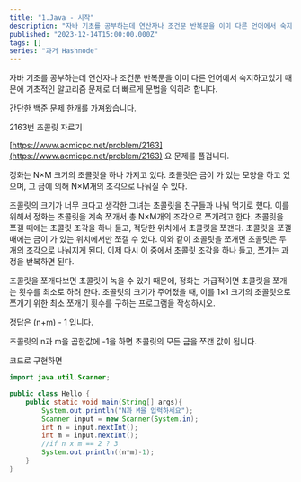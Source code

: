 ```yaml
---
title: "1.Java - 시작"
description: "자바 기초를 공부하는데 연산자나 조건문 반복문을 이미 다른 언어에서 숙지하고있기 때문에 기초적인 알고리즘 문제로 더 빠르게 문법을 익히려 합니다. 간단한 백준 문제 한개를 가져왔습니다. 2163번 초콜릿 자르기 https://www.acmicpc.net/problem/2163 요 문제를 풀겁니다. 정화는 N×M 크기의 초콜릿을 하나 가지고 있다. 초콜릿은 금이 가 있는 모양을 하고 있으며, 그 금에 의해 N×M개의 조각으로 나눠질 수 있다. 초..."
published: "2023-12-14T15:00:00.000Z"
tags: []
series: "과거 Hashnode"
---
```


자바 기초를 공부하는데 연산자나 조건문 반복문을 이미 다른 언어에서 숙지하고있기 때문에 기초적인 알고리즘 문제로 더 빠르게 문법을 익히려 합니다.

간단한 백준 문제 한개를 가져왔습니다.

2163번 초콜릿 자르기

[https://www.acmicpc.net/problem/2163](https://www.acmicpc.net/problem/2163) 요 문제를 풀겁니다.

정화는 N×M 크기의 초콜릿을 하나 가지고 있다. 초콜릿은 금이 가 있는 모양을 하고 있으며, 그 금에 의해 N×M개의 조각으로 나눠질 수 있다.

초콜릿의 크기가 너무 크다고 생각한 그녀는 초콜릿을 친구들과 나눠 먹기로 했다. 이를 위해서 정화는 초콜릿을 계속 쪼개서 총 N×M개의 조각으로 쪼개려고 한다. 초콜릿을 쪼갤 때에는 초콜릿 조각을 하나 들고, 적당한 위치에서 초콜릿을 쪼갠다. 초콜릿을 쪼갤 때에는 금이 가 있는 위치에서만 쪼갤 수 있다. 이와 같이 초콜릿을 쪼개면 초콜릿은 두 개의 조각으로 나눠지게 된다. 이제 다시 이 중에서 초콜릿 조각을 하나 들고, 쪼개는 과정을 반복하면 된다.

초콜릿을 쪼개다보면 초콜릿이 녹을 수 있기 때문에, 정화는 가급적이면 초콜릿을 쪼개는 횟수를 최소로 하려 한다. 초콜릿의 크기가 주어졌을 때, 이를 1×1 크기의 초콜릿으로 쪼개기 위한 최소 쪼개기 횟수를 구하는 프로그램을 작성하시오.

정답은 (n+m) - 1 입니다.

초콜릿의 n과 m을 곱한값에 -1을 하면 초콜릿의 모든 금을 쪼갠 값이 됩니다.

코드로 구현하면

```java
import java.util.Scanner;

public class Hello {
    public static void main(String[] args){
        System.out.println("N과 M을 입력하세요");
        Scanner input = new Scanner(System.in);
        int n = input.nextInt();
        int m = input.nextInt();
        //if n x m == 2 ? 3
        System.out.println((n*m)-1);
    }
}
```